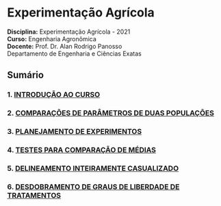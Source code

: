 Experimentação Agrícola
================

**Disciplina:** Experimentação Agrícola - 2021  
**Curso:** Engenharia Agronômica  
**Docente:** Prof. Dr. Alan Rodrigo Panosso  
Departamento de Engenharia e Ciências Exatas

<!-- badges: start -->
<!-- badges: end -->

## Sumário

### 1. [INTRODUÇÃO AO CURSO](https://arpanosso.github.io/experimentacao-agricola-unesp-fcav/Docs/cap01.html)

### 2. [COMPARAÇÕES DE PARÂMETROS DE DUAS POPULAÇÕES](https://arpanosso.github.io/experimentacao-agricola-unesp-fcav/Docs/cap02.html)

### 3. [PLANEJAMENTO DE EXPERIMENTOS](https://arpanosso.github.io/experimentacao-agricola-unesp-fcav/Docs/cap03.html)

### 4. [TESTES PARA COMPARAÇÃO DE MÉDIAS](https://arpanosso.github.io/experimentacao-agricola-unesp-fcav/Docs/cap04.html)

### 5. [DELINEAMENTO INTEIRAMENTE CASUALIZADO](https://arpanosso.github.io/experimentacao-agricola-unesp-fcav/Docs/cap05.html)

### 6. [DESDOBRAMENTO DE GRAUS DE LIBERDADE DE TRATAMENTOS](https://arpanosso.github.io/experimentacao-agricola-unesp-fcav/Docs/cap06.html)
